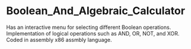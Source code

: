 # Boolean_And_Algebraic_Calculator
Has an interactive menu for selecting different Boolean operations. Implementation of logical operations such as AND, OR, NOT, and XOR. Coded in assembly x86 assmbly language.
